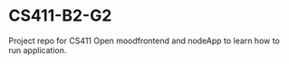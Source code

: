 # CS411-B2-G2
Project repo for CS411
Open moodfrontend and nodeApp to learn how to run application.
